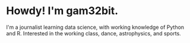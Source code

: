 <h1>Howdy! I'm gam32bit.</h1>

I'm a journalist learning data science, with working knowledge of Python and R. Interested in the working class, dance, astrophysics, and sports. 
